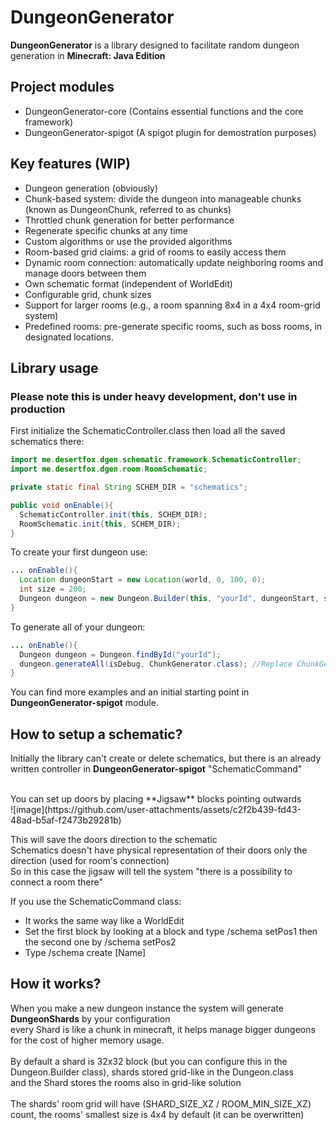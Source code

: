# DungeonGenerator

__DungeonGenerator__ is a library designed to facilitate random dungeon generation in **Minecraft: Java Edition**

## Project modules
- DungeonGenerator-core (Contains essential functions and the core framework)
- DungeonGenerator-spigot (A spigot plugin for demostration purposes)

## Key features (WIP)
- Dungeon generation (obviously)
- Chunk-based system: divide the dungeon into manageable chunks (known as DungeonChunk, referred to as chunks) 
- Throttled chunk generation for better performance
- Regenerate specific chunks at any time
- Custom algorithms or use the provided algorithms
- Room-based grid claims: a grid of rooms to easily access them
- Dynamic room connection: automatically update neighboring rooms and manage doors between them
- Own schematic format (independent of WorldEdit)
- Configurable grid, chunk sizes
- Support for larger rooms (e.g., a room spanning 8x4 in a 4x4 room-grid system)
- Predefined rooms: pre-generate specific rooms, such as boss rooms, in designated locations.

## Library usage
### Please note this is under heavy development, don't use in production

First initialize the SchematicController.class then load all the saved schematics there:
```java
import me.desertfox.dgen.schematic.framework.SchematicController;
import me.desertfox.dgen.room.RoomSchematic;

private static final String SCHEM_DIR = "schematics";

public void onEnable(){
  SchematicController.init(this, SCHEM_DIR);
  RoomSchematic.init(this, SCHEM_DIR);
}
```

To create your first dungeon use:
```java
... onEnable(){
  Location dungeonStart = new Location(world, 0, 100, 0);
  int size = 200;
  Dungeon dungeon = new Dungeon.Builder(this, "yourId", dungeonStart, size, size, size).build();
}
```

To generate all of your dungeon:
```java
... onEnable(){
  Dungeon dungeon = Dungeon.findById("yourId");
  dungeon.generateAll(isDebug, ChunkGenerator.class); //Replace ChunkGenerator.class with your generator class or choose one from the (me.desertfox.dgen.chunk.gens) directory
}
```

You can find more examples and an initial starting point in **DungeonGenerator-spigot** module.

## How to setup a schematic?
Initially the library can't create or delete schematics, but there is an already written controller in **DungeonGenerator-spigot** "SchematicCommand"<br>

<br>
You can set up doors by placing **Jigsaw** blocks pointing outwards<br>
![image](https://github.com/user-attachments/assets/c2f2b439-fd43-48ad-b5af-f2473b29281b)

This will save the doors direction to the schematic<br>
Schematics doesn't have physical representation of their doors only the direction (used for room's connection)<br>
So in this case the jigsaw will tell the system "there is a possibility to connect a room there"<br>

If you use the SchematicCommand class:
- It works the same way like a WorldEdit
- Set the first block by looking at a block and type /schema setPos1 then the second one by /schema setPos2
- Type /schema create [Name]

## How it works?
When you make a new dungeon instance the system will generate **DungeonShards** by your configuration<br>
every Shard is like a chunk in minecraft, it helps manage bigger dungeons for the cost of higher memory usage.<br>
<br>
By default a shard is 32x32 block (but you can configure this in the Dungeon.Builder class), shards stored grid-like in the Dungeon.class<br>
and the Shard stores the rooms also in grid-like solution<br>
<br>
The shards' room grid will have (SHARD_SIZE_XZ / ROOM_MIN_SIZE_XZ) count, the rooms' smallest size is 4x4 by default (it can be overwritten)
<br>


